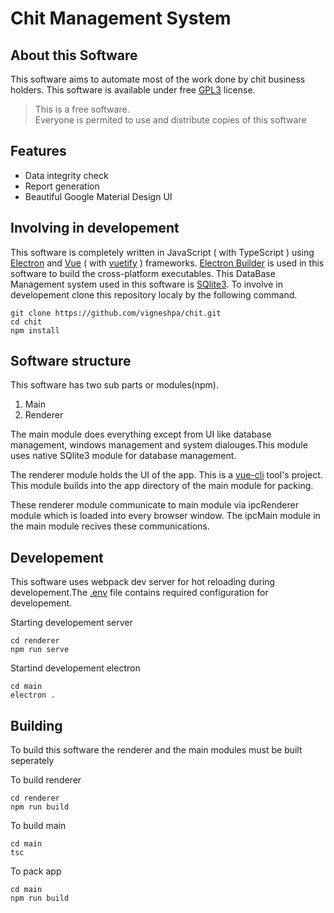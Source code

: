# Chit Management System

## About this Software

   This software aims to automate most of the work done by chit
   business holders. This software is available under free [GPL3](./LICENSE.md) license.

>This is a free software.   
Everyone is permited to use and distribute copies of this software

## Features
- Data integrity check
- Report generation
- Beautiful Google Material Design UI

## Involving in developement
This software is completely written in JavaScript ( with TypeScript ) using [Electron](https://electronjs.org/) and [Vue](https://vuejs.org) ( with [vuetify](https://vuetifyjs.com) ) frameworks.
[Electron Builder](https://www.electron.build) is used in this software to build the cross-platform executables. This DataBase Management system used in this software is [SQlite3](https://www.sqlite.org). To involve in developement clone this repository localy by the following command.

```
git clone https://github.com/vigneshpa/chit.git
cd chit
npm install
```

## Software structure
   This software has two sub parts or modules(npm).
1. Main
2. Renderer

The main module does everything except from UI like database management,  windows management and system dialouges.This module uses native SQlite3 module for database management.   
   
The renderer module holds the UI of the app. This is a [vue-cli](https://cli.vuejs.org/) tool's project. This module builds into the app directory of the main module for packing.   

These renderer module communicate to main module via ipcRenderer module which is loaded into every browser window. The ipcMain module in the main module recives these communications.

## Developement
This software uses webpack dev server for hot reloading during developement.The [.env](./main/.env) file contains required configuration for developement.

Starting developement server
```
cd renderer
npm run serve
```
Startind developement electron
```
cd main
electron .
```

## Building
To build this software the renderer and the main modules must be built seperately

To build renderer
```
cd renderer
npm run build
```
To build main
```
cd main
tsc
```
To pack app
```
cd main
npm run build
```